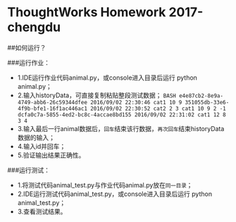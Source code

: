 # ThoughtWorks Homework 2017-chengdu

##如何运行？

###运行作业：
* 1.IDE运行作业代码animal.py，或console进入目录后运行 python animal.py；
* 2.输入historyData，可直接复制粘贴整段测试数据；
        ```BASH
e4e87cb2-8e9a-4749-abb6-26c59344dfee
2016/09/02 22:30:46
cat1 10 9
351055db-33e6-4f9b-bfe1-16f1ac446ac1
2016/09/02 22:30:52
cat2 2 3
cat1 10 9 2 -1
dcfa0c7a-5855-4ed2-bc8c-4accae8bd155
2016/09/02 22:31:02
cat1 12 8 3 4
        ```
* 3.输入最后一行animal数据后，`回车`结束该行数据，`再次回车`结束historyData数据的输入；
* 4.输入id并回车；
* 5.验证输出结果正确性。

###运行测试：
* 1.将测试代码animal_test.py与作业代码animal.py放在`同一目录`；
* 2.IDE运行测试代码animal_test.py，或console进入目录后运行 python animal_test.py；
* 3.查看测试结果。
